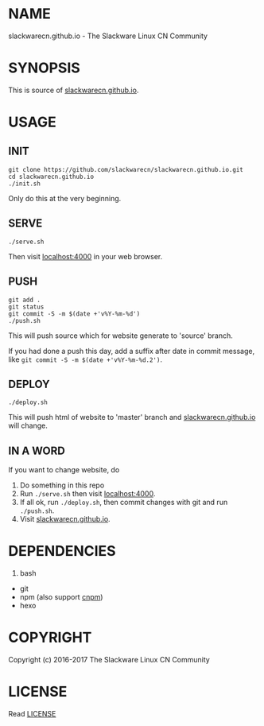# NAME

slackwarecn.github.io - The Slackware Linux CN Community

# SYNOPSIS

This is source of [slackwarecn.github.io][ID_SITE].

[ID_SITE]: http://slackwarecn.github.io "Visit It!"

# USAGE

## INIT

```shell
git clone https://github.com/slackwarecn/slackwarecn.github.io.git
cd slackwarecn.github.io
./init.sh
```

Only do this at the very beginning.

## SERVE

```shell
./serve.sh
```

Then visit [localhost:4000](http://localhost:4000) in your web browser.

## PUSH

```shell
git add .
git status
git commit -S -m $(date +'v%Y-%m-%d')
./push.sh
```

This will push source which for website generate to 'source' branch.

If you had done a push this day, add a suffix after date in commit message, like `git commit -S -m $(date +'v%Y-%m-%d.2')`.

## DEPLOY

```shell
./deploy.sh
```

This will push html of website to 'master' branch and [slackwarecn.github.io](http://slackwarecn.github.io) will change.

## IN A WORD

If you want to change website, do

1. Do something in this repo
2. Run `./serve.sh` then visit [localhost:4000](http://localhost:4000).
3. If all ok, run `./deploy.sh`, then commit changes with git and run `./push.sh`.
4. Visit [slackwarecn.github.io](http://slackwarecn.github.io).

# DEPENDENCIES

1. bash
* git
* npm (also support [cnpm](https://github.com/cnpm/cnpm))
* hexo

# COPYRIGHT

Copyright (c) 2016-2017 The Slackware Linux CN Community

# LICENSE

Read [LICENSE][ID_LICENSE]

[ID_LICENSE]: LICENSE "Read LICENSE"

